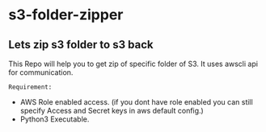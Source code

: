 # s3-folder-zipper
## Lets zip s3 folder to s3 back

This Repo will help you to get zip of specific folder of S3.
It uses awscli api for communication.

`Requirement:`
* AWS Role enabled access. (if you dont have role enabled you can still specify Access and Secret keys in aws default config.)
* Python3 Executable.
